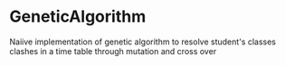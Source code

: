 # GeneticAlgorithm
Naiive implementation of genetic algorithm to resolve student's classes clashes in a time table through mutation and cross over
